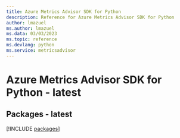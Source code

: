```yaml
---
title: Azure Metrics Advisor SDK for Python
description: Reference for Azure Metrics Advisor SDK for Python
author: lmazuel
ms.author: lmazuel
ms.data: 03/03/2023
ms.topic: reference
ms.devlang: python
ms.service: metricsadvisor
---
```

# Azure Metrics Advisor SDK for Python - latest
## Packages - latest
[!INCLUDE [packages](metrics-advisor-index.md)]